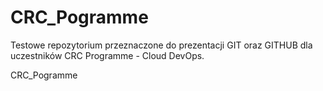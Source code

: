 # CRC_Pogramme

Testowe repozytorium przeznaczone do prezentacji GIT oraz GITHUB dla uczestników CRC Programme - Cloud DevOps.

CRC_Pogramme
